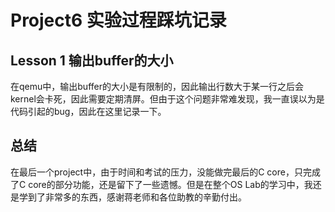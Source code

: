 # Project6 实验过程踩坑记录

## Lesson 1 输出buffer的大小

在qemu中，输出buffer的大小是有限制的，因此输出行数大于某一行之后会kernel会卡死，因此需要定期清屏。但由于这个问题非常难发现，我一直误以为是代码引起的bug，因此在这里记录一下。

## 总结

在最后一个project中，由于时间和考试的压力，没能做完最后的C core，只完成了C core的部分功能，还是留下了一些遗憾。但是在整个OS Lab的学习中，我还是学到了非常多的东西，感谢蒋老师和各位助教的辛勤付出。